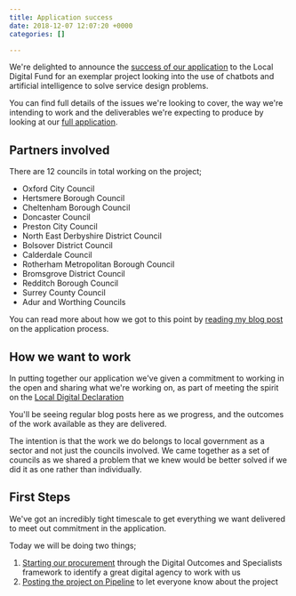 ```yaml
---
title: Application success
date: 2018-12-07 12:07:20 +0000
categories: []

---
```

We're delighted to announce the [success of our application](https://localdigital.gov.uk/funding/oxford-city-council/ "Oxford City Council bid to Local Digital Fund") to the Local Digital Fund for an exemplar project looking into the use of chatbots and artificial intelligence to solve service design problems.

You can find full details of the issues we're looking to cover, the way we're intending to work and the deliverables we're expecting to produce by looking at our [full application](/full-application "Full application to the Local Digital Fund").

## Partners involved

There are 12 councils in total working on the project;

* Oxford City Council
* Hertsmere Borough Council
* Cheltenham Borough Council
* Doncaster Council
* Preston City Council
* North East Derbyshire District Council
* Bolsover District Council
* Calderdale Council
* Rotherham Metropolitan Borough Council
* Bromsgrove District Council
* Redditch Borough Council
* Surrey County Council
* Adur and Worthing Councils

You can read more about how we got to this point by [reading my blog post](https://digital.oxford.gov.uk/blog/2018/11/15/collaboration-is-difficult-let-s-do-more-of-it "Collaboration is everywhere - Local Digital Fund application") on the application process.

## How we want to work

In putting together our application we've given a commitment to working in the open and sharing what we're working on, as part of meeting the spirit on the [Local Digital Declaration](https://localdigital.gov.uk/declaration/ "Local Digital Declaration")

You'll be seeing regular blog posts here as we progress, and the outcomes of the work available as they are delivered.

The intention is that the work we do belongs to local government as a sector and not just the councils involved. We came together as a set of councils as we shared a problem that we knew would be better solved if we did it as one rather than individually.

## First Steps

We've got an incredibly tight timescale to get everything we want delivered to meet out commitment in the application.

Today we will be doing two things;

1. [Starting our procurement](https://www.digitalmarketplace.service.gov.uk/digital-outcomes-and-specialists/opportunities/8531) through the Digital Outcomes and Specialists framework to identify a great digital agency to work with us
2. [Posting the project on Pipeline](https://pipeline.localgov.digital/wiki/227 "Pipeline project info") to let everyone know about the project